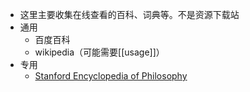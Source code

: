 - 这里主要收集在线查看的百科、词典等。不是资源下载站
- 通用
  - 百度百科
  - wikipedia（可能需要[[usage]]）
- 专用
  - [Stanford Encyclopedia of Philosophy](https://plato.stanford.edu/)